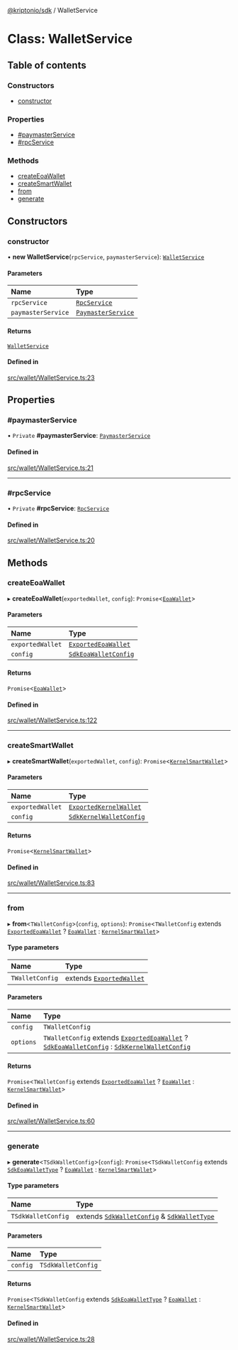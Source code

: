 [@kriptonio/sdk](../README.md) / WalletService

# Class: WalletService

## Table of contents

### Constructors

- [constructor](WalletService.md#constructor)

### Properties

- [#paymasterService](WalletService.md##paymasterservice)
- [#rpcService](WalletService.md##rpcservice)

### Methods

- [createEoaWallet](WalletService.md#createeoawallet)
- [createSmartWallet](WalletService.md#createsmartwallet)
- [from](WalletService.md#from)
- [generate](WalletService.md#generate)

## Constructors

### constructor

• **new WalletService**(`rpcService`, `paymasterService`): [`WalletService`](WalletService.md)

#### Parameters

| Name | Type |
| :------ | :------ |
| `rpcService` | [`RpcService`](RpcService.md) |
| `paymasterService` | [`PaymasterService`](PaymasterService.md) |

#### Returns

[`WalletService`](WalletService.md)

#### Defined in

[src/wallet/WalletService.ts:23](https://github.com/kriptonio/sdk/blob/81ecf53/src/wallet/WalletService.ts#L23)

## Properties

### #paymasterService

• `Private` **#paymasterService**: [`PaymasterService`](PaymasterService.md)

#### Defined in

[src/wallet/WalletService.ts:21](https://github.com/kriptonio/sdk/blob/81ecf53/src/wallet/WalletService.ts#L21)

___

### #rpcService

• `Private` **#rpcService**: [`RpcService`](RpcService.md)

#### Defined in

[src/wallet/WalletService.ts:20](https://github.com/kriptonio/sdk/blob/81ecf53/src/wallet/WalletService.ts#L20)

## Methods

### createEoaWallet

▸ **createEoaWallet**(`exportedWallet`, `config`): `Promise`\<[`EoaWallet`](EoaWallet.md)\>

#### Parameters

| Name | Type |
| :------ | :------ |
| `exportedWallet` | [`ExportedEoaWallet`](../README.md#exportedeoawallet) |
| `config` | [`SdkEoaWalletConfig`](../README.md#sdkeoawalletconfig) |

#### Returns

`Promise`\<[`EoaWallet`](EoaWallet.md)\>

#### Defined in

[src/wallet/WalletService.ts:122](https://github.com/kriptonio/sdk/blob/81ecf53/src/wallet/WalletService.ts#L122)

___

### createSmartWallet

▸ **createSmartWallet**(`exportedWallet`, `config`): `Promise`\<[`KernelSmartWallet`](KernelSmartWallet.md)\>

#### Parameters

| Name | Type |
| :------ | :------ |
| `exportedWallet` | [`ExportedKernelWallet`](../README.md#exportedkernelwallet) |
| `config` | [`SdkKernelWalletConfig`](../README.md#sdkkernelwalletconfig) |

#### Returns

`Promise`\<[`KernelSmartWallet`](KernelSmartWallet.md)\>

#### Defined in

[src/wallet/WalletService.ts:83](https://github.com/kriptonio/sdk/blob/81ecf53/src/wallet/WalletService.ts#L83)

___

### from

▸ **from**\<`TWalletConfig`\>(`config`, `options`): `Promise`\<`TWalletConfig` extends [`ExportedEoaWallet`](../README.md#exportedeoawallet) ? [`EoaWallet`](EoaWallet.md) : [`KernelSmartWallet`](KernelSmartWallet.md)\>

#### Type parameters

| Name | Type |
| :------ | :------ |
| `TWalletConfig` | extends [`ExportedWallet`](../README.md#exportedwallet) |

#### Parameters

| Name | Type |
| :------ | :------ |
| `config` | `TWalletConfig` |
| `options` | `TWalletConfig` extends [`ExportedEoaWallet`](../README.md#exportedeoawallet) ? [`SdkEoaWalletConfig`](../README.md#sdkeoawalletconfig) : [`SdkKernelWalletConfig`](../README.md#sdkkernelwalletconfig) |

#### Returns

`Promise`\<`TWalletConfig` extends [`ExportedEoaWallet`](../README.md#exportedeoawallet) ? [`EoaWallet`](EoaWallet.md) : [`KernelSmartWallet`](KernelSmartWallet.md)\>

#### Defined in

[src/wallet/WalletService.ts:60](https://github.com/kriptonio/sdk/blob/81ecf53/src/wallet/WalletService.ts#L60)

___

### generate

▸ **generate**\<`TSdkWalletConfig`\>(`config`): `Promise`\<`TSdkWalletConfig` extends [`SdkEoaWalletType`](../README.md#sdkeoawallettype) ? [`EoaWallet`](EoaWallet.md) : [`KernelSmartWallet`](KernelSmartWallet.md)\>

#### Type parameters

| Name | Type |
| :------ | :------ |
| `TSdkWalletConfig` | extends [`SdkWalletConfig`](../README.md#sdkwalletconfig) & [`SdkWalletType`](../README.md#sdkwallettype) |

#### Parameters

| Name | Type |
| :------ | :------ |
| `config` | `TSdkWalletConfig` |

#### Returns

`Promise`\<`TSdkWalletConfig` extends [`SdkEoaWalletType`](../README.md#sdkeoawallettype) ? [`EoaWallet`](EoaWallet.md) : [`KernelSmartWallet`](KernelSmartWallet.md)\>

#### Defined in

[src/wallet/WalletService.ts:28](https://github.com/kriptonio/sdk/blob/81ecf53/src/wallet/WalletService.ts#L28)
